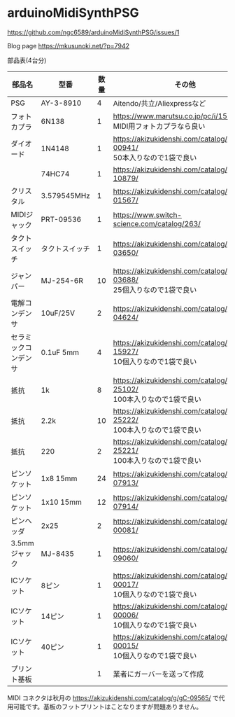 # arduinoMidiSynthPSG

https://github.com/ngc6589/arduinoMidiSynthPSG/issues/1

Blog page https://mkusunoki.net/?p=7942

部品表(4台分)

|部品名|型番|数量|その他|
|-----|-----|----|----|
|PSG|AY-3-8910|4|Aitendo/共立/Aliexpressなど|
|フォトカプラ|6N138|1|https://www.marutsu.co.jp/pc/i/15150015/<br>MIDI用フォトカプラなら良い|
|ダイオード|1N4148|1|https://akizukidenshi.com/catalog/g/gI-00941/<br>50本入りなので1袋で良い|
||74HC74|1|https://akizukidenshi.com/catalog/g/gI-10879/|
|クリスタル|3.579545MHz|1|https://akizukidenshi.com/catalog/g/gP-01567/
|MIDIジャック|PRT-09536|1|https://www.switch-science.com/catalog/263/|
|タクトスイッチ|タクトスイッチ|1|https://akizukidenshi.com/catalog/g/gP-03650/|
|ジャンパー|MJ-254-6R|10|https://akizukidenshi.com/catalog/g/gP-03688/<br>25個入りなので1袋で良い|
|電解コンデンサ|10uF/25V|2|https://akizukidenshi.com/catalog/g/gP-04624/|
|セラミックコンデンサ|0.1uF 5mm|4|https://akizukidenshi.com/catalog/g/gP-15927/<br>10個入りなので1袋で良い|
|抵抗|1k|8|https://akizukidenshi.com/catalog/g/gR-25102/<br>100本入りなので1袋で良い|
|抵抗|2.2k|10|https://akizukidenshi.com/catalog/g/gR-25222/<br>100本入りなので1袋で良い|
|抵抗|220|2|https://akizukidenshi.com/catalog/g/gR-25221/<br>100本入りなので1袋で良い|
|ピンソケット|1x8 15mm|24|https://akizukidenshi.com/catalog/g/gC-07913/|
|ピンソケット|1x10 15mm|12|https://akizukidenshi.com/catalog/g/gC-07914/|
|ピンヘッダ|2x25|2|https://akizukidenshi.com/catalog/g/gC-00081/|
|3.5mmジャック|MJ-8435|1|https://akizukidenshi.com/catalog/g/gC-09060/|
|ICソケット|8ピン|1|https://akizukidenshi.com/catalog/g/gP-00017/<br>10個入りなので1袋で良い|
|ICソケット|14ピン|1|https://akizukidenshi.com/catalog/g/gP-00006/<br>10個入りなので1袋で良い|
|ICソケット|40ピン|1|https://akizukidenshi.com/catalog/g/gP-00015/<br>10個入りなので1袋で良い|
|プリント基板||1|業者にガーバーを送って作成|

MIDI コネクタは秋月の https://akizukidenshi.com/catalog/g/gC-09565/ で代用可能です。基板のフットプリントはことなりますが問題ありません。
